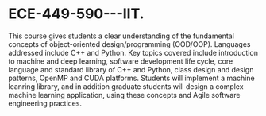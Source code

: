 # ECE-449-590---IIT.







This course gives students a clear understanding of the fundamental concepts of object-oriented design/programming (OOD/OOP). Languages addressed include C++ and Python. Key topics covered include introduction to machine and deep learning, software development life cycle, core language and standard library of C++ and Python, class design and design patterns, OpenMP and CUDA platforms. Students will implement a machine leanring library, and in addition graduate students will design a complex machine learning application, using these concepts and Agile software engineering practices.
